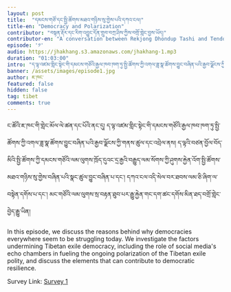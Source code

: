 ```yaml
---
layout: post
title:  "དམངས་གཙོ་དང་སྤྱི་ཚོགས་མཐའ་གཉིས་སུ་གྱེས་པའི་དཀའ་ངལ།"
title-en: "Democracy and Polarization"
contributor: "བསྟན་རྡོར་དང་རིག་འབྱུང་དོན་གྲུབ་བཀྲ་ཤིས་ཀྱིས་བགྲོ་གླེང་བྱས་ཡོད།"
contributor-en: "A conversation between Rekjong Dhondup Tashi and Tendor"
episode: '༡'
audio: https://jhakhang.s3.amazonaws.com/jhakhang-1.mp3
duration: "01:03:00"
intro: "ད་ལྟ་འཛམ་གླིང་སྟེང་གི་དམངས་གཙོའི་རྒྱལ་ཁབ་ཁག་ཏུ་སྤྱི་ཚོགས་ཀྱི་འགལ་ཟླ་སྣ་ཚོགས་བྱུང་བཞིན་པའི་རྒྱབ་ལྗོངས་ཀྱི་གནས་ཚུལ་དང་འབྲེལ་ནས།"
banner: /assets/images/episode1.jpg
author: ཇ་ཁང་
featured: false
hidden: false
tag: tibet
comments: true
---
```

ང་ཚོའི་ཇ་ཁང་གི་གླེང་མོལ་ལེ་ཚན་དང་པོའི་ནང་དུ། ད་ལྟ་འཛམ་གླིང་སྟེང་གི་དམངས་གཙོའི་རྒྱལ་ཁབ་ཁག་ཏུ་སྤྱི་ཚོགས་ཀྱི་འགལ་ཟླ་སྣ་ཚོགས་བྱུང་བཞིན་པའི་རྒྱབ་ལྗོངས་ཀྱི་གནས་ཚུལ་དང་འབྲེལ་ནས། ད་ལྟའི་བཙན་བྱོལ་བོད་མིའི་སྤྱི་ཚོགས་ཀྱི་དམངས་གཙོའི་ལམ་ལུགས་ཁྲོད་དུའང་དྲ་རྒྱའི་བརྒྱུད་ལམ་སོགས་ཀྱི་ཤུགས་རྐྱེན་འོག་སྤྱི་ཚོགས་མཐའ་གཉིས་སུ་གྱེས་བཞིན་པའི་སྣང་ཚུལ་བྱུང་བཞིན་པ་དང་། དཀའ་ངལ་འདི་སེལ་བར་ཐབས་ལམ་ཅི་ཞིག་ལ་བསྟེན་དགོས་པ་དང་།  མང་གཙོའི་ལམ་ལུགས་སྲ་བརྟན་ཐུབ་པར་རྒྱུ་རྐྱེན་གང་དག་ཚང་དགོས་མིན་ཐད་བགྲོ་གླེང་བྱེད་རྒྱུ་ཡིན། 

In this episode, we discuss the reasons behind why democracies everywhere seem to be struggling today. We investigate the factors undermining Tibetan exile democracy, including the role of social media's echo chambers in fueling the ongoing polarization of the Tibetan exile polity, and discuss the elements that can contribute to democratic resilience.    

Survey Link: [Survey 1](https://www.surveymonkey.com/r/Jhakhang1)  




